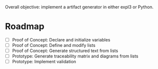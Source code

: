 Overall objective: implement a artifact generator in either expl3 or Python.

# Roadmap

- [ ] Proof of Concept: Declare and initialize variables
- [ ] Proof of Concept: Define and modify lists
- [ ] Proof of Concept: Generate structured text from lists
- [ ] Prototype: Generate traceability matrix and diagrams from lists
- [ ] Prototype: Implement validation